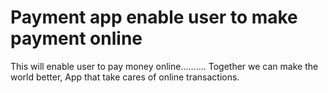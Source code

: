 # Payment app enable user to make payment online

This will enable user to pay money online..........
Together we can make the world better,
App that take cares of online transactions.





